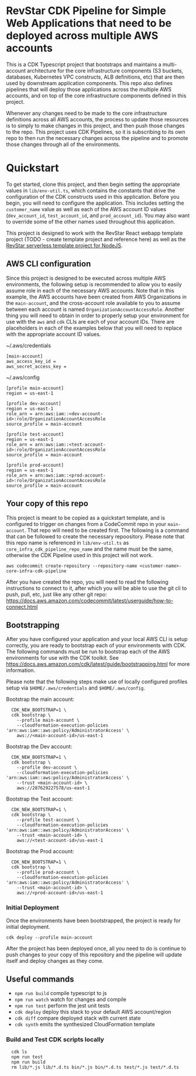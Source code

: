 # RevStar CDK Pipeline for Simple Web Applications that need to be deployed across multiple AWS accounts

This is a CDK Typescript project that bootstraps and maintains a multi-account architecture for the core infrastructure components (S3 buckets, databases, Kubernetes VPC constructs, ALB definitions, etc) that are then used by downstream application components. This repo also defines pipelines that will deploy those applications across the multiple AWS accounts, and on top of the core infrastructure components defined in this project.

Whenever any changes need to be made to the core infrastructure definitions across all AWS accounts, the process to update those resources is to simply to make changes in this project, and then push those changes to the repo. This project uses CDK Pipelines, so it is subscribing to its own repo to then run the necessary changes across the pipeline and to promote those changes through all of the environments.

# Quickstart

To get started, clone this project, and then begin setting the appropriate values in `lib/env-util.ts`, which contains the constants that drive the configuration of the CDK constructs used in this application. Before you begin, you will need to configure the application. This includes setting the `customer_name` value as well as each of the AWS account ID values (`dev_account_id`, `test_account_id`, and `prod_account_id`). You may also want to override some of the other names used throughout this application.

This project is designed to work with the RevStar React webapp template project (TODO - create template project and reference here) as well as the [RevStar serverless template project for NodeJS](https://github.com/revstarconsulting/aws-node-restapis-and-rds).


## AWS CLI configuration

Since this project is designed to be executed across multiple AWS environments, the following setup is recommended to allow you to easily assume role in each of the necessary AWS accounts. Note that in this example, the AWS accounts have been created from AWS Organizations in the `main-account`, and the cross-account role available to you to assume between each account is named `OrganizationAccountAccessRole`. Another thing you will need to obtain in order to properly setup your environment for use with the `aws` and `cdk` CLIs are each of your account IDs. There are placeholders in each of the examples below that you will need to replace with the appropriate account ID values.

~/.aws/credentials

```
[main-account]
aws_access_key_id =
aws_secret_access_key =
```

~/.aws/config

```
[profile main-account]
region = us-east-1

[profile dev-account]
region = us-east-1
role_arn = arn:aws:iam::<dev-account-id>:role/OrganizationAccountAccessRole
source_profile = main-account

[profile test-account]
region = us-east-1
role_arn = arn:aws:iam::<test-account-id>:role/OrganizationAccountAccessRole
source_profile = main-account

[profile prod-account]
region = us-east-1
role_arn = arn:aws:iam::<prod-account-id>:role/OrganizationAccountAccessRole
source_profile = main-account
```

## Your copy of this repo

This project is meant to be copied as a quickstart template, and is configured to trigger on changes from a CodeCommit repo in your `main-account`. That repo will need to be created first. The following is a command that can be followed to create the necessary repoository. Please note that this repo name is referenced in `lib/env-util.ts` as `core_infra_cdk_pipeline_repo_name` and the name must be the same, otherwise the CDK Pipeline used in this project will not work.

```
aws codecommit create-repository --repository-name <customer-name>-core-infra-cdk-pipeline
```

After you have created the repo, you will need to read the following instructions to connect to it, after which you will be able to use the git cli to push, pull, etc, just like any other git repo: https://docs.aws.amazon.com/codecommit/latest/userguide/how-to-connect.html

## Bootstrapping

After you have configured your application and your local AWS CLI is setup correctly, you are ready to bootstrap each of your environments with CDK. The following commands must be run to bootstrap each of the AWS environments for use with the CDK toolkit. See https://docs.aws.amazon.com/cdk/latest/guide/bootstrapping.html for more information.

Please note that the following steps make use of locally configured profiles setup via `$HOME/.aws/credentials` and `$HOME/.aws/config`.

Bootstrap the main account:
```
  CDK_NEW_BOOTSTRAP=1 \
  cdk bootstrap \
    --profile main-account \
    --cloudformation-execution-policies 'arn:aws:iam::aws:policy/AdministratorAccess' \
    aws://<main-account-id>/us-east-1
```


Bootstrap the Dev account:
```
  CDK_NEW_BOOTSTRAP=1 \
  cdk bootstrap \
    --profile dev-account \
    --cloudformation-execution-policies 'arn:aws:iam::aws:policy/AdministratorAccess' \
    --trust <main-account-id> \
    aws://287629227578/us-east-1
```

Bootstrap the Test account:
```
  CDK_NEW_BOOTSTRAP=1 \
  cdk bootstrap \
    --profile test-account \
    --cloudformation-execution-policies 'arn:aws:iam::aws:policy/AdministratorAccess' \
    --trust <main-account-id> \
    aws://<test-account-id>/us-east-1
```

Bootstrap the Prod account:

```
  CDK_NEW_BOOTSTRAP=1 \
  cdk bootstrap \
    --profile prod-account \
    --cloudformation-execution-policies 'arn:aws:iam::aws:policy/AdministratorAccess' \
    --trust <main-account-id> \
    aws://<prod-account-id>/us-east-1
```

### Initial Deployment

Once the environments have been bootstrapped, the project is ready for initial deployment.

`cdk deploy --profile main-account`

After the project has been deployed once, all you need to do is continue to push changes to your copy of this repository and the pipeline will update itself and deploy changes as they come.

## Useful commands

 * `npm run build`   compile typescript to js
 * `npm run watch`   watch for changes and compile
 * `npm run test`    perform the jest unit tests
 * `cdk deploy`      deploy this stack to your default AWS account/region
 * `cdk diff`        compare deployed stack with current state
 * `cdk synth`       emits the synthesized CloudFormation template


### Build and Test CDK scripts locally

```
  cdk ls
  npm run test
  npm run build
  rm lib/*.js lib/*.d.ts bin/*.js bin/*.d.ts test/*.js test/*.d.ts
```
